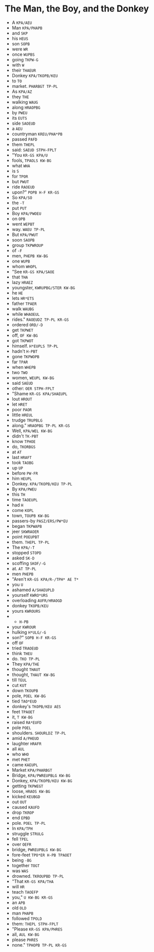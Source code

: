 # The Man, the Boy, and the Donkey

* A `KPA/AEU`
* Man `KPA/PHAPB`
* and `SKP`
* his `HEUS`
* son `SOPB`
* were `WR`
* once `WUPBS`
* going `TKPW-G`
* with `W`
* their `THAEUR`
* Donkey `KPA/TKOPB/KEU`
* to `TO`
* market. `PHARBGT TP-PL`
* As `KPA/AZ`
* they `THE`
* walking `WAUG`
* along `HRAOPBG`
* by `PWEU`
* its `EUTS`
* side `SAOEUD`
* a `AEU`
* countryman `KREU/PHA*PB`
* passed `PAFD`
* them `THEPL`
* said: `SAEUD STPH-FPLT`
* "You `KR-GS KPA/U`
* fools, `TPAOLS KW-BG`
* what `WHA`
* is `S`
* for `TPOR`
* but `PWUT`
* ride `RAOEUD`
* upon?" `POPB H-F KR-GS`
* So `KPA/SO`
* the `-T`
* put `PUT`
* Boy `KPA/PWOEU`
* on `OPB`
* went `WEPBT`
* way. `WAEU TP-PL`
* But `KPA/PWUT`
* soon `SAOPB`
* group `TKPWROUP`
* of `-F`
* men, `PHEPB KW-BG`
* one `WUPB`
* whom `WHOPL`
* "See `KR-GS KPA/SAOE`
* that `THA`
* lazy `HRAEZ`
* youngster, `KWRUPBG/STER KW-BG`
* he `HE`
* lets `HR*ETS`
* father `TPAER`
* walk `WAUBG`
* while `WHAOEUL`
* rides." `RAOEUDZ TP-PL KR-GS`
* ordered `ORD/-D`
* get `TKPWET`
* off, `OF KW-BG`
* got `TKPWOT`
* himself. `H*EUPLS TP-PL`
* hadn't `H-PBT`
* gone `TKPWOPB`
* far `TPAR`
* when `WHEPB`
* two `TWO`
* women, `WEUPL KW-BG`
* said `SAEUD`
* other: `OER STPH-FPLT`
* "Shame `KR-GS KPA/SHAEUPL`
* lout `HROUT`
* let `HRET`
* poor `PAOR`
* little `HREUL`
* trudge `TRUPBLG`
* along." `HRAOPBG TP-PL KR-GS`
* Well, `KPA/WEL KW-BG`
* didn't `TK-PBT`
* know `TPHOE`
* do, `TKORBGS`
* at `AT`
* last `HRAFT`
* took `TAOBG`
* up `UP`
* before `PW-FR`
* him `HEUPL`
* Donkey. `KPA/TKOPB/KEU TP-PL`
* By `KPA/PWEU`
* this `TH`
* time `TAOEUPL`
* had `H`
* come `KOPL`
* town, `TOUPB KW-BG`
* passers-by `PASZ/ERS/PW*EU`
* began `TKPWAPB`
* jeer `SKWRAOER`
* point `POEUPBT`
* them. `THEPL TP-PL`
* The `KPA/-T`
* stopped `STOPD`
* asked `SK-D`
* scoffing `SKOF/-G`
* at. `AT TP-PL`
* men `PHEPB`
* "Aren't `KR-GS KPA/R-/TPH* AE T*`
* you `U`
* ashamed `A/SHAEUPLD`
* yourself `KWRO*URS`
* overloading `AUFR/HRAOGD`
* donkey `TKOPB/KEU`
* yours `KWROURS`
* - `H-PB`
* your `KWROUR`
* hulking `H*ULG/-G`
* son?" `SOPB H-F KR-GS`
* off `OF`
* tried `TRAOEUD`
* think `THEU`
* do. `TKO TP-PL`
* They `KPA/THE`
* thought `THAUT`
* thought, `THAUT KW-BG`
* till `TEUL`
* cut `KUT`
* down `TKOUPB`
* pole, `POEL KW-BG`
* tied `TAO*EUD`
* donkey's `TKOPB/KEU AES`
* feet `TPAOET`
* it, `T KW-BG`
* raised `RA*EUFD`
* pole `POEL`
* shoulders. `SHOURLDZ TP-PL`
* amid `A/PHEUD`
* laughter `HRAFR`
* all `AUL`
* who `WHO`
* met `PHET`
* came `KAEUPL`
* Market `KPA/PHARBGT`
* Bridge, `KPA/PWREUPBLG KW-BG`
* Donkey, `KPA/TKOPB/KEU KW-BG`
* getting `TKPWEGT`
* loose, `HRAOS KW-BG`
* kicked `KEUBGD`
* out `OUT`
* caused `KAUFD`
* drop `TKROP`
* end `EPBD`
* pole. `POEL TP-PL`
* In `KPA/TPH`
* struggle `STRULG`
* fell `TPEL`
* over `OEFR`
* bridge, `PWREUPBLG KW-BG`
* fore-feet `TPO*ER H-PB TPAOET`
* being `-BG`
* together `TOGT`
* was `WAS`
* drowned. `TKROUPBD TP-PL`
* "That `KR-GS KPA/THA`
* will `HR`
* teach `TAOEFP`
* you," `U KW-BG KR-GS`
* an `APB`
* old `OLD`
* man `PHAPB`
* followed `TPOLD`
* them: `THEPL STPH-FPLT`
* "Please `KR-GS KPA/PHRES`
* all, `AUL KW-BG`
* please `PHRES`
* none." `TPHOPB TP-PL KR-GS`
